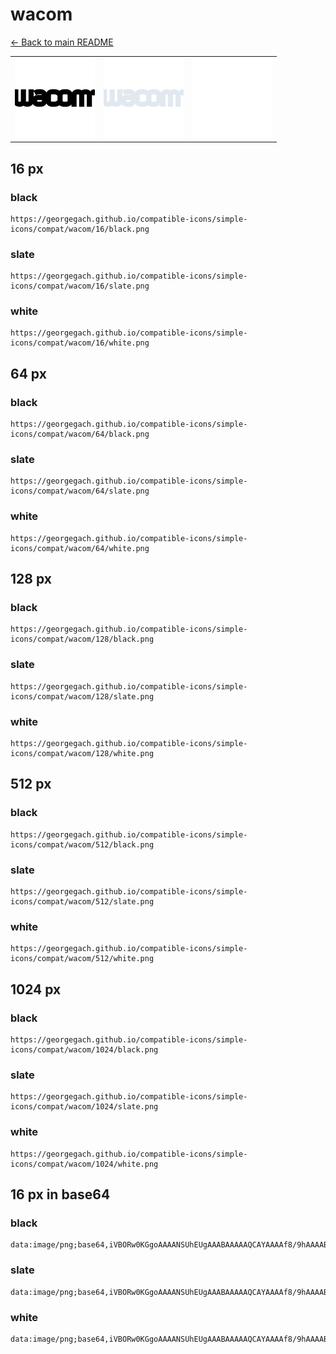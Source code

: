 # wacom

[← Back to main README](../../README.md)

<table><tr>
  <td><img src="./128/black.png" width="128" alt="wacom black icon" /></td>
  <td><img src="./128/slate.png" width="128" alt="wacom slate icon" /></td>
  <td><img src="./128/white.png" width="128" alt="wacom white icon" /></td>
</tr></table>

## 16 px

### black
```
https://georgegach.github.io/compatible-icons/simple-icons/compat/wacom/16/black.png
```

### slate
```
https://georgegach.github.io/compatible-icons/simple-icons/compat/wacom/16/slate.png
```

### white
```
https://georgegach.github.io/compatible-icons/simple-icons/compat/wacom/16/white.png
```

## 64 px

### black
```
https://georgegach.github.io/compatible-icons/simple-icons/compat/wacom/64/black.png
```

### slate
```
https://georgegach.github.io/compatible-icons/simple-icons/compat/wacom/64/slate.png
```

### white
```
https://georgegach.github.io/compatible-icons/simple-icons/compat/wacom/64/white.png
```

## 128 px

### black
```
https://georgegach.github.io/compatible-icons/simple-icons/compat/wacom/128/black.png
```

### slate
```
https://georgegach.github.io/compatible-icons/simple-icons/compat/wacom/128/slate.png
```

### white
```
https://georgegach.github.io/compatible-icons/simple-icons/compat/wacom/128/white.png
```

## 512 px

### black
```
https://georgegach.github.io/compatible-icons/simple-icons/compat/wacom/512/black.png
```

### slate
```
https://georgegach.github.io/compatible-icons/simple-icons/compat/wacom/512/slate.png
```

### white
```
https://georgegach.github.io/compatible-icons/simple-icons/compat/wacom/512/white.png
```

## 1024 px

### black
```
https://georgegach.github.io/compatible-icons/simple-icons/compat/wacom/1024/black.png
```

### slate
```
https://georgegach.github.io/compatible-icons/simple-icons/compat/wacom/1024/slate.png
```

### white
```
https://georgegach.github.io/compatible-icons/simple-icons/compat/wacom/1024/white.png
```

## 16 px in base64

### black
```
data:image/png;base64,iVBORw0KGgoAAAANSUhEUgAAABAAAAAQCAYAAAAf8/9hAAAABmJLR0QA/wD/AP+gvaeTAAAAl0lEQVQ4je3QsQoBYBiF4QeZhBiQRdmsFjG6ChdgMLgMi1HKbJE7cAlksBmUUSITgwwMln+QUcrirdN3Oss5ffz5PREMkcUMreAfmKKDLQqIY4AurrhjF0U9qIwqcqhhhDESoWiPSbgNFJGPIo0kKiGM4/Ky8H3xGjccMY+hiTPy6KGEE/po4xAKMlhigRRW2Hz0uD9f5gnEpBqrt5PykQAAAABJRU5ErkJggg==
```

### slate
```
data:image/png;base64,iVBORw0KGgoAAAANSUhEUgAAABAAAAAQCAYAAAAf8/9hAAAABmJLR0QA/wD/AP+gvaeTAAAAxElEQVQ4je3QoUrDcRxF8XO/siQiLKgM05rVIvNJbNYJvowIZovYjD7CglGGRViYDG0iKAb9/45FLD7Ayj7l1MuFleXL/Pn1PEmf5LbZjorqm/YNXscao49W7UR6wlnSTu3ykcqX+FSSkWEkDAP74hbWAdZFI5eSdSXGBXjVGgvKw4YDYLsIm8gGugcZBHqBN4DQ8jf1N1U1DfmMvCRMKjhV7yFDWxubzMEH1zgBjgPvoaHZTeoGmDWcpLzrOmZLuH3lnx+t2loKp6Rk1QAAAABJRU5ErkJggg==
```

### white
```
data:image/png;base64,iVBORw0KGgoAAAANSUhEUgAAABAAAAAQCAYAAAAf8/9hAAAABmJLR0QA/wD/AP+gvaeTAAAAlElEQVQ4je3OsQpBcRiG8d85ZZKUAclks1rEldisR7kZKbNFNqNLMBglizKQsioyUMfyt7iBs5yn3r63t756yMmeKE3TKSpYYxD6B0skOKKOAiYY44k3LjF6IS10UEUXM8xRRIQrFuH20UAtRhkltMNYwP1n+G+MPV64YROHYRcMEpxxwAhDPMJzEyucsME29JzM+QIeQx9WqqZmVQAAAABJRU5ErkJggg==
```

